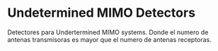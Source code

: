 # Undetermined MIMO Detectors
Detectores para Undertermined MIMO systems. Donde el numero de antenas transmisoras es mayor que el numero de antenas receptoras.
